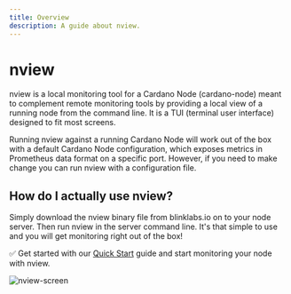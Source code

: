 ```yaml
---
title: Overview
description: A guide about nview.
---
```


# nview

nview is a local monitoring tool for a Cardano Node (cardano-node) meant to complement remote monitoring tools by providing a local view of a running node from the command line. It is a TUI (terminal user interface) designed to fit most screens. 

Running nview against a running Cardano Node will work out of the box with a default Cardano Node configuration, which exposes metrics in Prometheus data format on a specific port. However, if you need to make change you can run nview with a configuration file. 

## How do I actually use nview?
Simply download the nview binary file from blinklabs.io on to your node server. Then run nview in the server command line. It's that simple to use and you will get monitoring right out of the box!

✅ Get started with our [Quick Start](../002-quick-start) guide and start monitoring your node with nview.

![nview-screen](/nview-screen.png)

